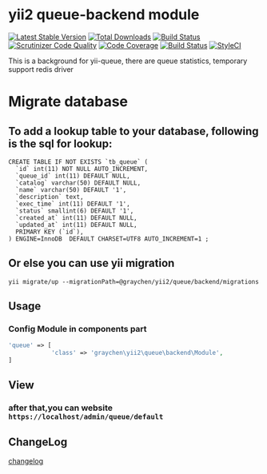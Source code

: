 
# yii2 queue-backend module
[![Latest Stable Version](https://poser.pugx.org/graychen/yii2-queue-backend/version)](https://packagist.org/packages/graychen/yii2-queue-backend)
[![Total Downloads](https://poser.pugx.org/graychen/yii2-queue-backend/downloads)](https://packagist.org/packages/graychen/yii2-queue-backend)
[![Build Status](https://travis-ci.org/Graychen/yii2-queue-backend.svg?branch=master)](https://travis-ci.org/Graychen/yii2-queue-backend)
[![Scrutinizer Code Quality](https://scrutinizer-ci.com/g/Graychen/yii2-queue-backend/badges/quality-score.png?b=master)](https://scrutinizer-ci.com/g/Graychen/yii2-queue-backend/?branch=master)
[![Code Coverage](https://scrutinizer-ci.com/g/Graychen/yii2-queue-backend/badges/coverage.png?b=master)](https://scrutinizer-ci.com/g/Graychen/yii2-queue-backend/?branch=master)
[![Build Status](https://scrutinizer-ci.com/g/Graychen/yii2-queue-backend/badges/build.png?b=master)](https://scrutinizer-ci.com/g/Graychen/yii2-queue-backend/build-status/master)
[![StyleCI](https://styleci.io/repos/109097207/shield?branch=master)](https://styleci.io/repos/109097207)

This is a background for yii-queue, there are queue statistics, temporary support redis driver
# Migrate database

## To add a lookup table to your database, following is the sql for lookup:

``` mysql
CREATE TABLE IF NOT EXISTS `tb_queue` (
  `id` int(11) NOT NULL AUTO_INCREMENT,
  `queue_id` int(11) DEFAULT NULL,
  `catalog` varchar(50) DEFAULT NULL,
  `name` varchar(50) DEFAULT '1',
  `description` text,
  `exec_time` int(11) DEFAULT '1',
  `status` smallint(6) DEFAULT '1',
  `created_at` int(11) DEFAULT NULL,
  `updated_at` int(11) DEFAULT NULL,	  
  PRIMARY KEY (`id`),  
) ENGINE=InnoDB  DEFAULT CHARSET=UTF8 AUTO_INCREMENT=1 ;
```
## Or else you can use yii migration
```
yii migrate/up --migrationPath=@graychen/yii2/queue/backend/migrations
```
## Usage
### Config Module in components part
``` php 
'queue' => [
            'class' => 'graychen\yii2\queue\backend\Module',
]
```
## View
### after that,you can website `https://localhost/admin/queue/default`
## ChangeLog
[changelog](https://github.com/Graychen/yii2-queue-backend/blob/master/CHANGELOG.md)

